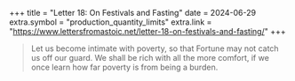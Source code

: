 +++
title = "Letter 18: On Festivals and Fasting"
date = 2024-06-29
extra.symbol = "production_quantity_limits"
extra.link = "https://www.lettersfromastoic.net/letter-18-on-festivals-and-fasting/"
+++

> Let us become intimate with poverty, so that Fortune may not catch us off our
> guard. We shall be rich with all the more comfort, if we once learn how far
> poverty is from being a burden.
